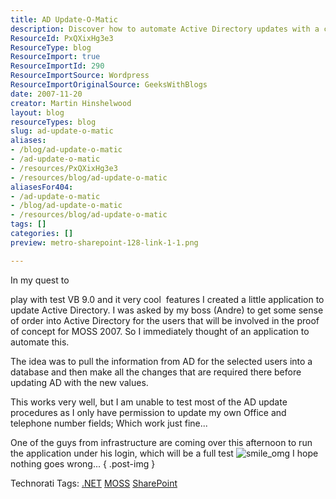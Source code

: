 ```yaml
---
title: AD Update-O-Matic
description: Discover how to automate Active Directory updates with a custom VB 9.0 application, enhancing organization for MOSS 2007 users. Dive into the details!
ResourceId: PxQXixHg3e3
ResourceType: blog
ResourceImport: true
ResourceImportId: 290
ResourceImportSource: Wordpress
ResourceImportOriginalSource: GeeksWithBlogs
date: 2007-11-20
creator: Martin Hinshelwood
layout: blog
resourceTypes: blog
slug: ad-update-o-matic
aliases:
- /blog/ad-update-o-matic
- /ad-update-o-matic
- /resources/PxQXixHg3e3
- /resources/blog/ad-update-o-matic
aliasesFor404:
- /ad-update-o-matic
- /blog/ad-update-o-matic
- /resources/blog/ad-update-o-matic
tags: []
categories: []
preview: metro-sharepoint-128-link-1-1.png

---
```

In my quest to

play with test VB 9.0 and it very cool  features I created a little application to update Active Directory. I was asked by my boss (Andre) to get some sense of order into Active Directory for the users that will be involved in the proof of concept for MOSS 2007. So I immediately thought of an application to automate this.

The idea was to pull the information from AD for the selected users into a database and then make all the changes that are required there before updating AD with the new values.

This works very well, but I am unable to test most of the AD update procedures as I only have permission to update my own Office and telephone number fields; Which work just fine...

One of the guys from infrastructure are coming over this afternoon to run the application under his login, which will be a full test ![smile_omg](images/smile_omg-2-2.gif) I hope nothing goes wrong...
{ .post-img }

Technorati Tags: [.NET](http://technorati.com/tags/.NET) [MOSS](http://technorati.com/tags/MOSS) [SharePoint](http://technorati.com/tags/SharePoint)
